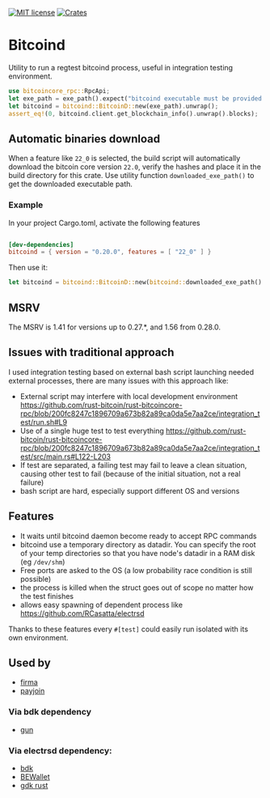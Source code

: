 [![MIT license](https://img.shields.io/github/license/RCasatta/bitcoind)](https://github.com/RCasatta/bitcoind/blob/master/LICENSE)
[![Crates](https://img.shields.io/crates/v/bitcoind.svg)](https://crates.io/crates/bitcoind)

# Bitcoind

Utility to run a regtest bitcoind process, useful in integration testing environment.

```rust
use bitcoincore_rpc::RpcApi;
let exe_path = exe_path().expect("bitcoind executable must be provided in BITCOIND_EXE, or with a feature like '22_0', or be in PATH");
let bitcoind = bitcoind::BitcoinD::new(exe_path).unwrap();
assert_eq!(0, bitcoind.client.get_blockchain_info().unwrap().blocks);
```

## Automatic binaries download

When a feature like `22_0` is selected, the build script will automatically download the bitcoin core version `22.0`, verify the hashes and place it in the build directory for this crate.
Use utility function `downloaded_exe_path()` to get the downloaded executable path.

### Example

In your project Cargo.toml, activate the following features

```toml

[dev-dependencies]
bitcoind = { version = "0.20.0", features = [ "22_0" ] }
```

Then use it:

```rust
let bitcoind = bitcoind::BitcoinD::new(bitcoind::downloaded_exe_path().unwrap()).unwrap();
```

## MSRV

The MSRV is 1.41 for versions up to 0.27.\*, and 1.56 from 0.28.0.

## Issues with traditional approach

I used integration testing based on external bash script launching needed external processes, there are many issues with this approach like:

* External script may interfere with local development environment https://github.com/rust-bitcoin/rust-bitcoincore-rpc/blob/200fc8247c1896709a673b82a89ca0da5e7aa2ce/integration_test/run.sh#L9
* Use of a single huge test to test everything https://github.com/rust-bitcoin/rust-bitcoincore-rpc/blob/200fc8247c1896709a673b82a89ca0da5e7aa2ce/integration_test/src/main.rs#L122-L203
* If test are separated, a failing test may fail to leave a clean situation, causing other test to fail (because of the initial situation, not a real failure)
* bash script are hard, especially support different OS and versions

## Features

  * It waits until bitcoind daemon become ready to accept RPC commands
  * bitcoind use a temporary directory as datadir. You can specify the root of your temp directories so that you have node's datadir in a RAM disk (eg `/dev/shm`)
  * Free ports are asked to the OS (a low probability race condition is still possible)
  * the process is killed when the struct goes out of scope no matter how the test finishes
  * allows easy spawning of dependent process like https://github.com/RCasatta/electrsd

Thanks to these features every `#[test]` could easily run isolated with its own environment.

## Used by

* [firma](https://github.com/RCasatta/firma/)
* [payjoin](https://github.com/Kixunil/payjoin)

### Via bdk dependency

* [gun](https://github.com/LLFourn/gun)

### Via electrsd dependency:

* [bdk](https://github.com/bitcoindevkit/bdk)
* [BEWallet](https://github.com/LeoComandini/BEWallet)
* [gdk rust](https://github.com/Blockstream/gdk/blob/master/subprojects/gdk_rust/)
